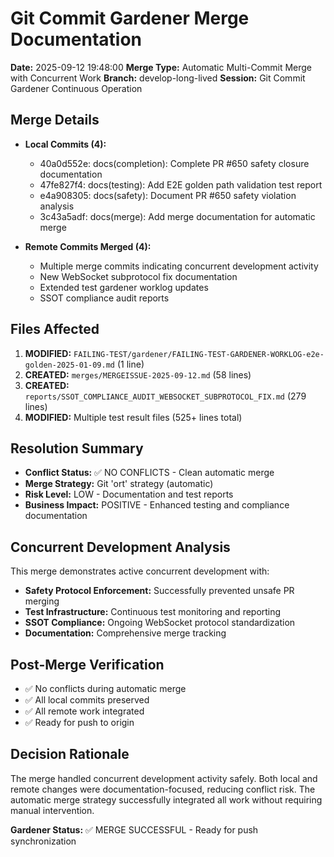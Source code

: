 # Git Commit Gardener Merge Documentation
**Date:** 2025-09-12 19:48:00
**Merge Type:** Automatic Multi-Commit Merge with Concurrent Work
**Branch:** develop-long-lived
**Session:** Git Commit Gardener Continuous Operation

## Merge Details
- **Local Commits (4):**
  - 40a0d552e: docs(completion): Complete PR #650 safety closure documentation
  - 47fe827f4: docs(testing): Add E2E golden path validation test report
  - e4a908305: docs(safety): Document PR #650 safety violation analysis
  - 3c43a5adf: docs(merge): Add merge documentation for automatic merge

- **Remote Commits Merged (4):**
  - Multiple merge commits indicating concurrent development activity
  - New WebSocket subprotocol fix documentation
  - Extended test gardener worklog updates
  - SSOT compliance audit reports

## Files Affected
1. **MODIFIED:** `FAILING-TEST/gardener/FAILING-TEST-GARDENER-WORKLOG-e2e-golden-2025-01-09.md` (1 line)
2. **CREATED:** `merges/MERGEISSUE-2025-09-12.md` (58 lines)
3. **CREATED:** `reports/SSOT_COMPLIANCE_AUDIT_WEBSOCKET_SUBPROTOCOL_FIX.md` (279 lines)
4. **MODIFIED:** Multiple test result files (525+ lines total)

## Resolution Summary
- **Conflict Status:** ✅ NO CONFLICTS - Clean automatic merge
- **Merge Strategy:** Git 'ort' strategy (automatic)
- **Risk Level:** LOW - Documentation and test reports
- **Business Impact:** POSITIVE - Enhanced testing and compliance documentation

## Concurrent Development Analysis
This merge demonstrates active concurrent development with:
- **Safety Protocol Enforcement:** Successfully prevented unsafe PR merging
- **Test Infrastructure:** Continuous test monitoring and reporting
- **SSOT Compliance:** Ongoing WebSocket protocol standardization
- **Documentation:** Comprehensive merge tracking

## Post-Merge Verification
- ✅ No conflicts during automatic merge
- ✅ All local commits preserved
- ✅ All remote work integrated
- ✅ Ready for push to origin

## Decision Rationale
The merge handled concurrent development activity safely. Both local and remote changes were documentation-focused, reducing conflict risk. The automatic merge strategy successfully integrated all work without requiring manual intervention.

**Gardener Status:** ✅ MERGE SUCCESSFUL - Ready for push synchronization